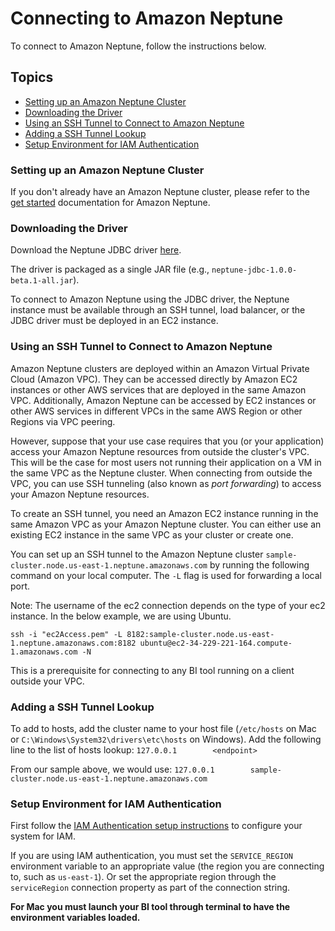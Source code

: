 # Connecting to Amazon Neptune

To connect to Amazon Neptune, follow the instructions below.

## Topics
- [Setting up an Amazon Neptune Cluster](#setting-up-an-amazon-neptune-cluster)
- [Downloading the Driver](#downloading-the-driver)
- [Using an SSH Tunnel to Connect to Amazon Neptune](#using-an-ssh-tunnel-to-connect-to-amazon-neptune)
- [Adding a SSH Tunnel Lookup](#adding-a-ssh-tunnel-lookup)
- [Setup Environment for IAM Authentication](#setup-environment-for-iam-authentication)

### Setting up an Amazon Neptune Cluster

If you don't already have an Amazon Neptune cluster, please refer to the [get started](https://aws.amazon.com/neptune/getting-started/) documentation for Amazon Neptune.


### Downloading the Driver

Download the Neptune JDBC driver [here](https://github.com/aws/amazon-neptune-jdbc-driver/releases). 

The driver is packaged as a single JAR file (e.g., `neptune-jdbc-1.0.0-beta.1-all.jar`).

To connect to Amazon Neptune using the JDBC driver, the Neptune instance must be available through an SSH tunnel, load balancer, or the JDBC driver must be deployed in an EC2 instance.

### Using an SSH Tunnel to Connect to Amazon Neptune

Amazon Neptune clusters are deployed within an Amazon Virtual Private Cloud (Amazon VPC).
They can be accessed directly by Amazon EC2 instances or other AWS services that are deployed in the same Amazon VPC. Additionally, Amazon Neptune can be accessed by EC2 instances or other AWS services in different VPCs in the same AWS Region or other Regions via VPC peering.

However, suppose that your use case requires that you (or your application) access your Amazon Neptune resources from outside the cluster's VPC. This will be the case for most users not running their application on a VM in the same VPC as the Neptune cluster. When connecting from outside the VPC, you can use SSH tunneling (also known as  _port forwarding_) to access your Amazon Neptune resources.

To create an SSH tunnel, you need an Amazon EC2 instance running in the same Amazon VPC as your Amazon Neptune cluster. You can either use an existing EC2 instance in the same VPC as your cluster or create one.

You can set up an SSH tunnel to the Amazon Neptune cluster `sample-cluster.node.us-east-1.neptune.amazonaws.com` by running the following command on your local computer. The `-L` flag is used for forwarding a local port.

Note: The username of the ec2 connection depends on the type of your ec2 instance. In the below example, we are using Ubuntu.
```
ssh -i "ec2Access.pem" -L 8182:sample-cluster.node.us-east-1.neptune.amazonaws.com:8182 ubuntu@ec2-34-229-221-164.compute-1.amazonaws.com -N 
```

This is a prerequisite for connecting to any BI tool running on a client outside your VPC.

### Adding a SSH Tunnel Lookup

To add to hosts, add the cluster name to your host file (`/etc/hosts` on Mac or `C:\Windows\System32\drivers\etc\hosts` on Windows).
Add the following line to the list of hosts lookup:
`127.0.0.1        <endpoint>`

From our sample above, we would use:
`127.0.0.1        sample-cluster.node.us-east-1.neptune.amazonaws.com`

### Setup Environment for IAM Authentication

First follow the [IAM Authentication setup instructions](https://docs.aws.amazon.com/general/latest/gr/aws-access-keys-best-practices.html#iam-user-access-keys) to configure your system for IAM. 

If you are using IAM authentication, you must set the `SERVICE_REGION` environment variable to an appropriate value (the region you are connecting to, such as `us-east-1`). Or set the appropriate region through the `serviceRegion` connection property as part of the connection string.

**For Mac you must launch your BI tool through terminal to have the environment variables loaded.**
